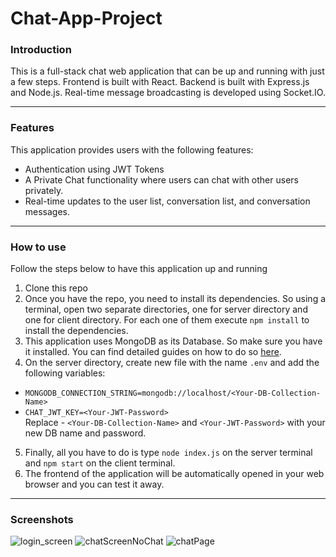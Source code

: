 # Chat-App-Project

### Introduction
This is a full-stack chat web application that can be up and running with just a few steps. 
Frontend is built with React. 
Backend is built with Express.js and Node.js. Real-time message broadcasting is developed using Socket.IO.
___

### Features
This application provides users with the following features:

- Authentication using JWT Tokens
- A Private Chat functionality where users can chat with other users privately.
- Real-time updates to the user list, conversation list, and conversation messages.
___

### How to use
Follow the steps below to have this application up and running 

1. Clone this repo
2. Once you have the repo, you need to install its dependencies. 
So using a terminal, open two separate directories, one for server directory and one for client directory. 
For each one of them execute ```npm install``` to install the dependencies.
3. This application uses MongoDB as its Database. So make sure you have it installed. 
You can find detailed guides on how to do so [here](https://docs.mongodb.com/manual/administration/install-community/).
4. On the server directory, create new file with the name ```.env``` and add the following variables:
- ```MONGODB_CONNECTION_STRING=mongodb://localhost/<Your-DB-Collection-Name>```
- ```CHAT_JWT_KEY=<Your-JWT-Password>```
<br/>Replace - ```<Your-DB-Collection-Name>``` and ```<Your-JWT-Password>``` with your new DB name and password.
5. Finally, all you have to do is type ```node index.js``` on the server terminal and ```npm start``` on the client terminal. 
6. The frontend of the application will be automatically opened in your web browser and you can test it away.
___

### Screenshots
![login_screen](https://user-images.githubusercontent.com/82472117/125211065-57c96200-e2ac-11eb-941e-e86a693e8f95.PNG)
![chatScreenNoChat](https://user-images.githubusercontent.com/82472117/126360463-9b96450d-4f13-4902-94d8-5856e6a9bcfb.PNG)
![chatPage](https://user-images.githubusercontent.com/82472117/126360481-53687879-569e-4067-baab-5695cab4659c.PNG)

